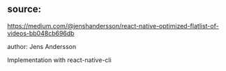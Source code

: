 ## source:
https://medium.com/@jenshandersson/react-native-optimized-flatlist-of-videos-bb048cb696db

author: Jens Andersson 

Implementation with react-native-cli